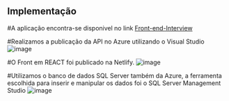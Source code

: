 ## Implementação

#A aplicação encontra-se disponivel no link [Front-end-Interview](https://rfendinterview.netlify.app/)

#Realizamos a publicação da API no Azure utilizando o Visual Studio
![image](https://github.com/ICEI-PUC-Minas-PMV-SInt/pmv-sint-2023-2-e4-proj-dist-t1-devs-interview/assets/97611971/56ac0776-7601-439e-9dd4-4599da7ebbcc)

#O Front em REACT foi publicado na Netlify.
![image](https://github.com/ICEI-PUC-Minas-PMV-SInt/pmv-sint-2023-2-e4-proj-dist-t1-devs-interview/assets/97611971/4f3fa704-b6d5-4e33-ba74-57e4ad30dd7b)

#Utilizamos o banco de dados SQL Server também da Azure, a ferramenta escolhida para inserir e manipular os dados foi o SQL Server Management Studio
![image](https://github.com/ICEI-PUC-Minas-PMV-SInt/pmv-sint-2023-2-e4-proj-dist-t1-devs-interview/assets/97611971/23c95662-5834-4db8-a982-bdae5aa429f9)


